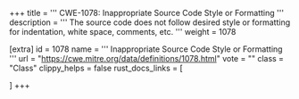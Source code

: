 +++
title = '''
CWE-1078: Inappropriate Source Code Style or Formatting
'''
description	= '''
The source code does not follow desired style or formatting for indentation, white space, comments, etc.
'''
weight = 1078

[extra]
id = 1078
name = '''
Inappropriate Source Code Style or Formatting
'''
url = "https://cwe.mitre.org/data/definitions/1078.html"
vote = ""
class = "Class"
clippy_helps = false
rust_docs_links = [
	
]
+++
